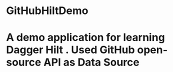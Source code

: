 # GitHubHiltDemo
# A demo application for learning Dagger Hilt . Used GitHub open-source API as Data Source
